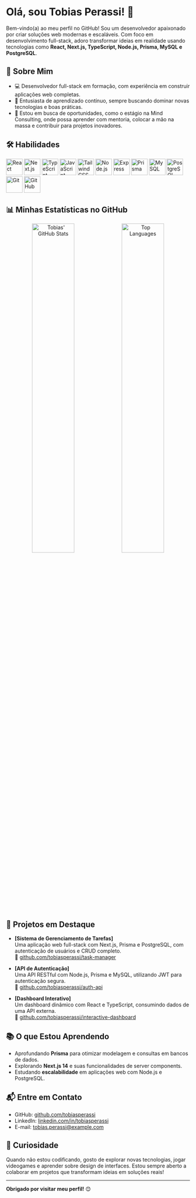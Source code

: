 # Olá, sou Tobias Perassi! 👋

Bem-vindo(a) ao meu perfil no GitHub! Sou um desenvolvedor apaixonado por criar soluções web modernas e escaláveis. Com foco em desenvolvimento full-stack, adoro transformar ideias em realidade usando tecnologias como **React, Next.js, TypeScript, Node.js, Prisma, MySQL e PostgreSQL**.

## 🌟 Sobre Mim
- 💻 Desenvolvedor full-stack em formação, com experiência em construir aplicações web completas.
- 🚀 Entusiasta de aprendizado contínuo, sempre buscando dominar novas tecnologias e boas práticas.
- 🎯 Estou em busca de oportunidades, como o estágio na Mind Consulting, onde possa aprender com mentoria, colocar a mão na massa e contribuir para projetos inovadores.

## 🛠️ Habilidades

<p align="left">  
  <img src="https://cdn.jsdelivr.net/gh/devicons/devicon@latest/icons/react/react-original.svg" alt="React" width="45" height="45" title="React"/>  
  <img src="https://cdn.jsdelivr.net/gh/devicons/devicon@latest/icons/nextjs/nextjs-original.svg" alt="Next.js" width="45" height="45" title="Next.js"/>  
  <img src="https://cdn.jsdelivr.net/gh/devicons/devicon@latest/icons/typescript/typescript-original.svg" alt="TypeScript" width="45" height="45" title="TypeScript"/>  
  <img src="https://cdn.jsdelivr.net/gh/devicons/devicon@latest/icons/javascript/javascript-original.svg" alt="JavaScript" width="45" height="45" title="JavaScript"/>  
  <img src="https://cdn.jsdelivr.net/gh/devicons/devicon@latest/icons/tailwindcss/tailwindcss-original.svg" alt="Tailwind CSS" width="45" height="45" title="Tailwind CSS"/>
  <img src="https://cdn.jsdelivr.net/gh/devicons/devicon@latest/icons/nodejs/nodejs-original.svg" alt="Node.js" width="45" height="45" title="Node.js"/>  
  <img src="https://cdn.jsdelivr.net/gh/devicons/devicon@latest/icons/express/express-original-wordmark.svg" alt="Express" width="45" height="45" title="Express"/> 
  <img src="https://cdn.jsdelivr.net/gh/devicons/devicon@latest/icons/prisma/prisma-original.svg" alt="Prisma" width="45" height="45" title="Prisma"/> 
  <img src="https://cdn.jsdelivr.net/gh/devicons/devicon@latest/icons/mysql/mysql-original.svg" alt="MySQL" width="45" height="45" title="MySQL"/>  
  <img src="https://cdn.jsdelivr.net/gh/devicons/devicon@latest/icons/postgresql/postgresql-original.svg" alt="PostgreSQL" width="45" height="45" title="PostgreSQL"/> 
  <img src="https://cdn.jsdelivr.net/gh/devicons/devicon@latest/icons/git/git-original.svg" alt="Git" width="45" height="45" title="Git"/>  
  <img src="https://cdn.jsdelivr.net/gh/devicons/devicon@latest/icons/github/github-original.svg" alt="GitHub" width="45" height="45" title="GitHub"/>
</p>

## 📊 Minhas Estatísticas no GitHub

<div align="center">
  <img src="https://github-readme-stats.vercel.app/api?username=tobiasperassi&show_icons=true&theme=radical&hide_border=true" alt="Tobias' GitHub Stats" width="48%"/>
  <img src="https://github-readme-stats.vercel.app/api/top-langs/?username=tobiasperassi&layout=compact&theme=radical&hide_border=true" alt="Top Languages" width="48%"/>
</div>



## 📂 Projetos em Destaque
- **[Sistema de Gerenciamento de Tarefas]**  
  Uma aplicação web full-stack com Next.js, Prisma e PostgreSQL, com autenticação de usuários e CRUD completo.  
  🔗 [github.com/tobiasperassi/task-manager](https://github.com/tobiasperassi/task-manager)

- **[API de Autenticação]**  
  Uma API RESTful com Node.js, Prisma e MySQL, utilizando JWT para autenticação segura.  
  🔗 [github.com/tobiasperassi/auth-api](https://github.com/tobiasperassi/auth-api)

- **[Dashboard Interativo]**  
  Um dashboard dinâmico com React e TypeScript, consumindo dados de uma API externa.  
  🔗 [github.com/tobiasperassi/interactive-dashboard](https://github.com/tobiasperassi/interactive-dashboard)

## 📚 O que Estou Aprendendo
- Aprofundando **Prisma** para otimizar modelagem e consultas em bancos de dados.
- Explorando **Next.js 14** e suas funcionalidades de server components.
- Estudando **escalabilidade** em aplicações web com Node.js e PostgreSQL.

## 📬 Entre em Contato
- GitHub: [github.com/tobiasperassi](https://github.com/tobiasperassi)
- LinkedIn: [linkedin.com/in/tobiasperassi](https://linkedin.com/in/tobiasperassi)
- E-mail: tobias.perassi@example.com

## 🎉 Curiosidade
Quando não estou codificando, gosto de explorar novas tecnologias, jogar videogames e aprender sobre design de interfaces. Estou sempre aberto a colaborar em projetos que transformam ideias em soluções reais!

---

**Obrigado por visitar meu perfil!** 😊
